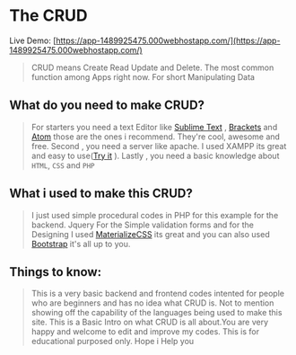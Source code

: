 # The CRUD

Live Demo: [https://app-1489925475.000webhostapp.com/](https://app-1489925475.000webhostapp.com/)

>CRUD means Create Read Update and Delete. The most common function among Apps right now. For short Manipulating Data

## What do you need to make CRUD?
>For starters you need a text Editor like [Sublime Text](https://www.sublimetext.com/ "Sublime Text") , [Brackets](http://brackets.io/ "Brackets") and [Atom](https://atom.io/ "Atom") those are the ones i recommend. They're cool, awesome and free.
Second , you need a server like apache. I used XAMPP its great and easy to use([Try it](https://www.apachefriends.org/ "https://www.apachefriends.org/ ") ).
Lastly , you need a basic knowledge about `HTML`, `CSS` and `PHP`

## What i used to make this CRUD?
>I just used simple procedural codes in PHP for this example for the backend. Jquery For the Simple validation forms and for the Designing I used [MaterializeCSS](http://materializecss.com/ "MaterializeCSS") its great and you can also used [Bootstrap](http://getbootstrap.com/ "Bootstrap") it's all up to you.

## Things to know:

>This is a very basic backend and frontend codes intented for people who are beginners and has no idea what CRUD is. Not to mention showing off the capability of the languages being used to make this site. This is a Basic Intro on what CRUD is all about.You are very happy and welcome to edit and improve my codes. This is for educational purposed only. Hope i Help you

